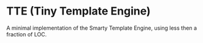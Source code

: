 # TTE (Tiny Template Engine)

A minimal implementation of the Smarty Template Engine, using less then a fraction of LOC.